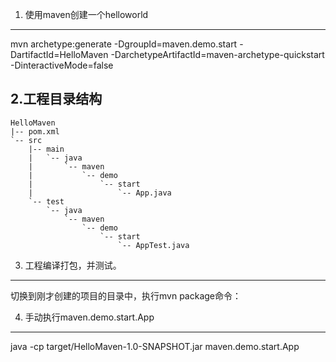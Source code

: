 1. 使用maven创建一个helloworld
------------------------------
mvn archetype:generate -DgroupId=maven.demo.start -DartifactId=HelloMaven -DarchetypeArtifactId=maven-archetype-quickstart -DinteractiveMode=false

2.工程目录结构
--------------
    HelloMaven  
    |-- pom.xml  
    `-- src  
        |-- main  
        |   `-- java  
        |       `-- maven  
        |           `-- demo  
        |               `-- start  
        |                   `-- App.java  
        `-- test  
            `-- java  
                `-- maven  
                    `-- demo  
                        `-- start  
                            `-- AppTest.java  

3. 工程编译打包，并测试。
-----------------------
切换到刚才创建的项目的目录中，执行mvn package命令：

4. 手动执行maven.demo.start.App
-------------------------------
java -cp target/HelloMaven-1.0-SNAPSHOT.jar maven.demo.start.App

